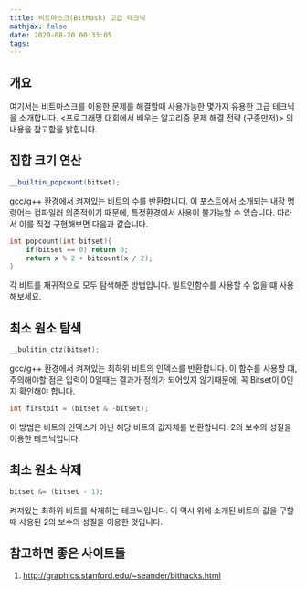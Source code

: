 ```yaml
---
title: 비트마스크(BitMask) 고급 테크닉
mathjax: false
date: 2020-08-20 00:33:05
tags:
---
```

## 개요
여기서는 비트마스크를 이용한 문제를 해결할때 사용가능한 몇가지 유용한 고급 테크닉을 소개합니다.
<프로그래밍 대회에서 배우는 알고리즘 문제 해결 전략 (구종만저)> 의 내용을 참고함을 밝힙니다.

## 집합 크기 연산
```cpp
__builtin_popcount(bitset);
```
gcc/g++ 환경에서 켜져있는 비트의 수를 반환합니다. 이 포스트에서 소개되는 내장 명령어는 컴파일러 의존적이기 때문에, 특정환경에서 사용이 불가능할 수 있습니다. 따라서 이를 직접 구현해보면 다음과 같습니다. 
```cpp
int popcount(int bitset){
    if(bitset == 0) return 0;
    return x % 2 + bitcount(x / 2);
}
```
각 비트를 재귀적으로 모두 탐색해준 방법입니다. 빌트인함수를 사용할 수 없을 떄 사용해보세요.

## 최소 원소 탐색
```cpp
__bulitin_ctz(bitset);
```
gcc/g++ 환경에서 켜져있는 최하위 비트의 인덱스를 반환합니다. 이 함수를 사용할 떄, 주의해야할 점은 입력이 0일때는 결과가 정의가 되어있지 않기때문에, 꼭 Bitset이 0인지 확인해야 합니다.

```cpp
int firstbit = (bitset & -bitset);
```
이 방법은 비트의 인덱스가 아닌 해당 비트의 값자체를 반환합니다. 2의 보수의 성질을 이용한 테크닉입니다.

## 최소 원소 삭제
```cpp
bitset &= (bitset - 1);
```
켜져있는 최하위 비트를 삭제하는 테크닉입니다. 이 역시 위에 소개된 비트의 값을 구할 때 사용된 2의 보수의 성질을 이용한 것입니다.

## 참고하면 좋은 사이트들
1. http://graphics.stanford.edu/~seander/bithacks.html